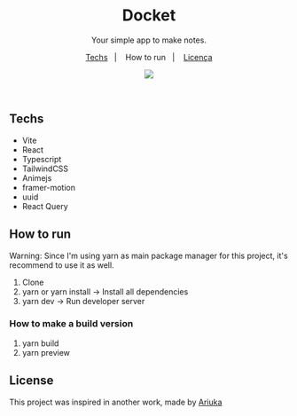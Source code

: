 <h1 align="center">
  Docket
</h1>

<p align="center">
  Your simple app to make notes.
</p>

<p align="center">
  <a href="#-tecnologias">Techs</a>&nbsp;&nbsp;&nbsp;|&nbsp;&nbsp;&nbsp;
  <a>How to run</a>&nbsp;&nbsp;&nbsp;|&nbsp;&nbsp;&nbsp;
  <a href="#memo-licença">Licença</a>
</p>

<p align="center">
<img src="https://user-images.githubusercontent.com/83383626/217909731-7dd1d4b7-d4db-4f60-80a1-f22a1f864184.png" />
</p>

<br>

## Techs

- Vite
- React
- Typescript
- TailwindCSS
- Animejs
- framer-motion
- uuid
- React Query

## How to run 

Warning: Since I'm using yarn as main package manager for this project, it's recommend to use it as well.

1. Clone
2. yarn or yarn install -> Install all dependencies
3. yarn dev -> Run developer server

### How to make a build version
1. yarn build
2. yarn preview

## License

This project was inspired in another work, made by <a target="_blank" href="https://dribbble.com/shots/14037848-Docket-note-Side-menu" >Ariuka<a/>

